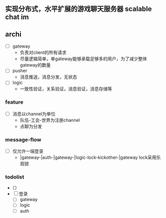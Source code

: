 ## 实现分布式，水平扩展的游戏聊天服务器 scalable chat im

## archi
- [ ] gateway
    * 负责对client的所有请求
    * 尽量逻辑简单，单gateway能够承载足够多的用户，为了减少整体gateway的数量
- [ ] pusher
    * 消息推送，消息分发，无状态
- [ ] logic
    * 一致性验证，关系验证，消息验证，消息存储等

### feature
- [ ] 消息以channel为单位
    * 队伍-工会-世界为注册channel
    * 点聊为分发

### message-flow
- [ ] 仅允许一端登录
  * |gateway-|auth-|gateway-|logic-lock-kickother-|gateway lock采用乐观锁   

### todolist
- [ ] 
- [ ] 登录
    -[ ] gateway
    -[ ] logic 
    -[ ] auth